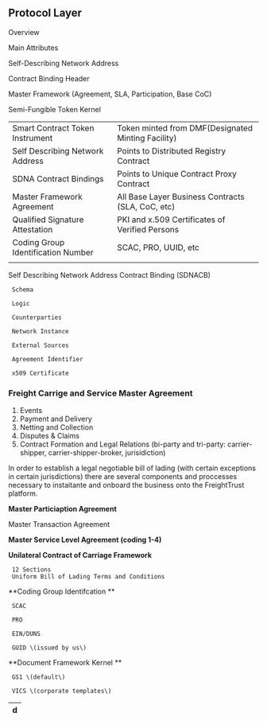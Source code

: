 ## Protocol Layer

Overview





Main Attributes 

Self-Describing Network Address

Contract Binding Header 

Master Framework \(Agreement, SLA, Participation, Base CoC\)

Semi-Fungible Token Kernel



|  |  |
| :--- | :--- |
| Smart Contract Token Instrument  | Token minted from DMF\(Designated Minting Facility\) |
| Self Describing Network Address  | Points to Distributed Registry Contract |
| SDNA Contract Bindings | Points to Unique Contract Proxy Contract |
| Master Framework Agreement | All Base Layer Business Contracts \(SLA, CoC, etc\) |
| Qualified Signature Attestation  | PKI and x.509 Certificates of Verified Persons  |
| Coding Group Identification Number | SCAC, PRO, UUID, etc |
|  |  |

  


Self Describing Network Address Contract Binding \(SDNACB\)

     Schema

     Logic

     Counterparties

     Network Instance

     External Sources

     Agreement Identifier

     x509 Certificate 



### Freight Carrige and Service Master Agreement

1. Events
2. Payment and Delivery 
3. Netting and Collection
4. Disputes & Claims
5. Contract Formation and Legal Relations \(bi-party and tri-party: carrier-shipper, carrier-shipper-broker, jurisidiction\)

In order to establish a legal negotiable bill of lading \(with certain exceptions in certain jurisdictions\) there are several components and proccesses necessary to instaitante and onboard the business onto the FreightTrust platform.

**Master Particiaption Agreement**

Master Transaction Agreement

**Master Service Level Agreement  \(coding 1-4\)**

**Unilateral Contract of Carriage Framework**

```
 12 Sections   
 Uniform Bill of Lading Terms and Conditions
```

**Coding Group Identifcation **

```
 SCAC

 PRO

 EIN/DUNS

 GUID \(issued by us\)
```

**Document Framework Kernel **

```
 GS1 \(default\)

 VICS \(corporate templates\)
```

| d |
| :---: |




